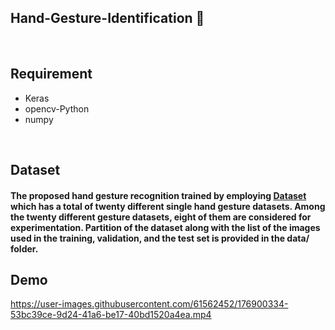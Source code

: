 ## Hand-Gesture-Identification 👋
<br>

## Requirement
<ul>
<li>Keras</li>
<li>opencv-Python</li>
<li>numpy</li>
</ul>
<br>

## Dataset
<h4>The proposed hand  gesture recognition  trained by employing <a href = "https://www.kaggle.com/datasets/aryarishabh/hand-gesture-recognition-dataset"> Dataset</a> which has a total of twenty  different single hand gesture datasets. Among the twenty different gesture datasets, eight of them are considered for experimentation.  Partition of the dataset along with the list of the images used in the training, validation, and the test set is provided in the data/ folder.
</h4>

## Demo



https://user-images.githubusercontent.com/61562452/176900334-53bc39ce-9d24-41a6-be17-40bd1520a4ea.mp4

